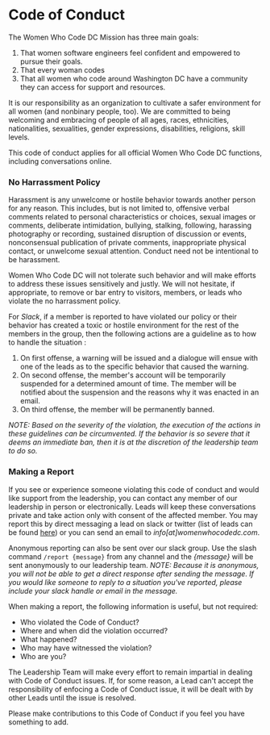 # Code of Conduct

The Women Who Code DC Mission has three main goals:

1. That women software engineers feel confident and empowered to pursue their goals.
1. That every woman codes
1. That all women who code around Washington DC have a community they can access for support and resources.

It is our responsibility as an organization to cultivate a safer environment for all women (and nonbinary people, too). We are committed to being welcoming and embracing of people of all ages, races, ethnicities, nationalities, sexualities, gender expressions, disabilities, religions, skill levels.

This code of conduct applies for all official Women Who Code DC functions, including conversations online.

### No Harrassment Policy

Harassment is any unwelcome or hostile behavior towards another person for any reason. This includes, but is not limited to, offensive verbal comments related to personal characteristics or choices, sexual images or comments, deliberate intimidation, bullying, stalking, following, harassing photography or recording, sustained disruption of discussion or events, nonconsensual publication of private comments, inappropriate physical contact, or unwelcome sexual attention. Conduct need not be intentional to be harassment.

Women Who Code DC will not tolerate such behavior and will make efforts to address these issues sensitively and justly. We will not hesitate, if appropriate, to remove or bar entry to visitors, members, or leads who violate the no harrassment policy.

For _Slack_, if a member is reported to have violated our policy or their behavior has created a toxic or hostile environment for the rest of the members in the group, then the following actions are a guideline as to how to handle the situation : 
1. On first offense, a warning will be issued and a dialogue will ensue with one of the leads as to the specific behavior that caused the warning.
2. On second offense, the member's account will be temporarily suspended for a determined amount of time. The member will be notified about the suspension and the reasons why it was enacted in an email.
3. On third offense, the member will be permanently banned.

_NOTE: Based on the severity of the violation, the execution of the actions in these guidelines can be circumvented. If the behavior is so severe that it deems an immediate ban, then it is at the discretion of the leadership team to do so._

### Making a Report

If you see or experience someone violating this code of conduct and would like support from the leadership, you can contact any member of our leadership in person or electronically. Leads will keep these conversations private and take action only with consent of the affected member. You may report this by direct messaging a lead on slack or twitter (list of leads can be found [here](https://github.com/womenwhocodedc/organization/blob/master/leadership-resources/our_leaders.md)) or you can send an email to _info[at]womenwhocodedc.com_.

Anonymous reporting can also be sent over our slack group. Use the slash command `/report {message}` from any channel and the _{message}_ will be sent anonymously to our leadership team. _NOTE: Because it is anonymous, you will not be able to get a direct response after sending the message. If you would like someone to reply to a situation you've reported, please include your slack handle or email in the message._

When making a report, the following information is useful, but not required:

- Who violated the Code of Conduct?
- Where and when did the violation occurred?
- What happened?
- Who may have witnessed the violation?
- Who are you?


The Leadership Team will make every effort to remain impartial in dealing with Code of Conduct issues. If, for some reason, a Lead can't accept the responsibility of enfocing a Code of Conduct issue, it will be dealt with by other Leads until the issue is resolved.

Please make contributions to this Code of Conduct if you feel you have something to add. 
